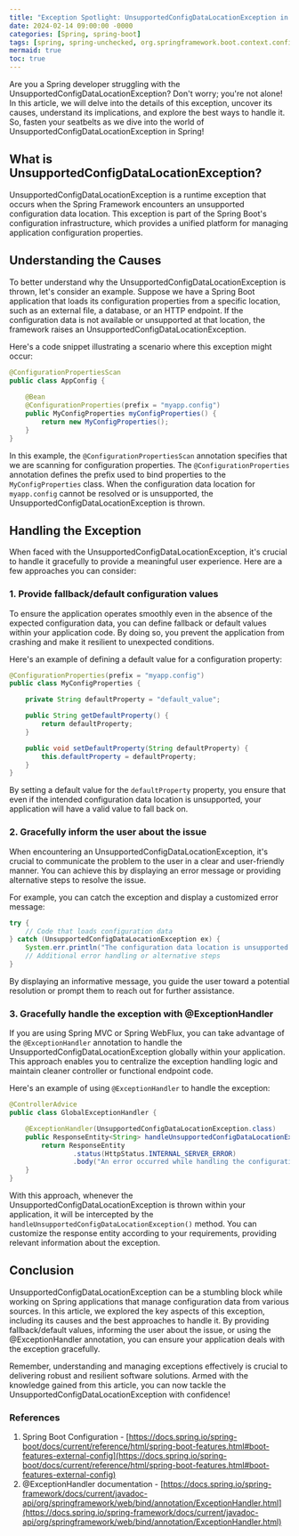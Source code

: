 ```yaml
---
title: "Exception Spotlight: UnsupportedConfigDataLocationException in Spring"
date: 2024-02-14 09:00:00 -0000
categories: [Spring, spring-boot]
tags: [spring, spring-unchecked, org.springframework.boot.context.config]
mermaid: true
toc: true
---
```



Are you a Spring developer struggling with the UnsupportedConfigDataLocationException? Don't worry; you're not alone! In this article, we will delve into the details of this exception, uncover its causes, understand its implications, and explore the best ways to handle it. So, fasten your seatbelts as we dive into the world of UnsupportedConfigDataLocationException in Spring!

## What is UnsupportedConfigDataLocationException?

UnsupportedConfigDataLocationException is a runtime exception that occurs when the Spring Framework encounters an unsupported configuration data location. This exception is part of the Spring Boot's configuration infrastructure, which provides a unified platform for managing application configuration properties.

## Understanding the Causes

To better understand why the UnsupportedConfigDataLocationException is thrown, let's consider an example. Suppose we have a Spring Boot application that loads its configuration properties from a specific location, such as an external file, a database, or an HTTP endpoint. If the configuration data is not available or unsupported at that location, the framework raises an UnsupportedConfigDataLocationException.

Here's a code snippet illustrating a scenario where this exception might occur:

```java
@ConfigurationPropertiesScan
public class AppConfig {
    
    @Bean
    @ConfigurationProperties(prefix = "myapp.config")
    public MyConfigProperties myConfigProperties() {
        return new MyConfigProperties();
    }
}
```

In this example, the `@ConfigurationPropertiesScan` annotation specifies that we are scanning for configuration properties. The `@ConfigurationProperties` annotation defines the prefix used to bind properties to the `MyConfigProperties` class. When the configuration data location for `myapp.config` cannot be resolved or is unsupported, the UnsupportedConfigDataLocationException is thrown.

## Handling the Exception

When faced with the UnsupportedConfigDataLocationException, it's crucial to handle it gracefully to provide a meaningful user experience. Here are a few approaches you can consider:

### 1. Provide fallback/default configuration values

To ensure the application operates smoothly even in the absence of the expected configuration data, you can define fallback or default values within your application code. By doing so, you prevent the application from crashing and make it resilient to unexpected conditions.

Here's an example of defining a default value for a configuration property:

```java
@ConfigurationProperties(prefix = "myapp.config")
public class MyConfigProperties {

    private String defaultProperty = "default_value";

    public String getDefaultProperty() {
        return defaultProperty;
    }

    public void setDefaultProperty(String defaultProperty) {
        this.defaultProperty = defaultProperty;
    }
}
```

By setting a default value for the `defaultProperty` property, you ensure that even if the intended configuration data location is unsupported, your application will have a valid value to fall back on.

### 2. Gracefully inform the user about the issue

When encountering an UnsupportedConfigDataLocationException, it's crucial to communicate the problem to the user in a clear and user-friendly manner. You can achieve this by displaying an error message or providing alternative steps to resolve the issue.

For example, you can catch the exception and display a customized error message:

```java
try {
    // Code that loads configuration data
} catch (UnsupportedConfigDataLocationException ex) {
    System.err.println("The configuration data location is unsupported. Please check the configuration.");
    // Additional error handling or alternative steps
}
```

By displaying an informative message, you guide the user toward a potential resolution or prompt them to reach out for further assistance.

### 3. Gracefully handle the exception with @ExceptionHandler

If you are using Spring MVC or Spring WebFlux, you can take advantage of the `@ExceptionHandler` annotation to handle the UnsupportedConfigDataLocationException globally within your application. This approach enables you to centralize the exception handling logic and maintain cleaner controller or functional endpoint code.

Here's an example of using `@ExceptionHandler` to handle the exception:

```java
@ControllerAdvice
public class GlobalExceptionHandler {

    @ExceptionHandler(UnsupportedConfigDataLocationException.class)
    public ResponseEntity<String> handleUnsupportedConfigDataLocationException(UnsupportedConfigDataLocationException ex) {
        return ResponseEntity
                .status(HttpStatus.INTERNAL_SERVER_ERROR)
                .body("An error occurred while handling the configuration data location.");
    }
}
```

With this approach, whenever the UnsupportedConfigDataLocationException is thrown within your application, it will be intercepted by the `handleUnsupportedConfigDataLocationException()` method. You can customize the response entity according to your requirements, providing relevant information about the exception.

## Conclusion

UnsupportedConfigDataLocationException can be a stumbling block while working on Spring applications that manage configuration data from various sources. In this article, we explored the key aspects of this exception, including its causes and the best approaches to handle it. By providing fallback/default values, informing the user about the issue, or using the @ExceptionHandler annotation, you can ensure your application deals with the exception gracefully.

Remember, understanding and managing exceptions effectively is crucial to delivering robust and resilient software solutions. Armed with the knowledge gained from this article, you can now tackle the UnsupportedConfigDataLocationException with confidence!

### References

1. Spring Boot Configuration - [https://docs.spring.io/spring-boot/docs/current/reference/html/spring-boot-features.html#boot-features-external-config](https://docs.spring.io/spring-boot/docs/current/reference/html/spring-boot-features.html#boot-features-external-config)
2. @ExceptionHandler documentation - [https://docs.spring.io/spring-framework/docs/current/javadoc-api/org/springframework/web/bind/annotation/ExceptionHandler.html](https://docs.spring.io/spring-framework/docs/current/javadoc-api/org/springframework/web/bind/annotation/ExceptionHandler.html)
